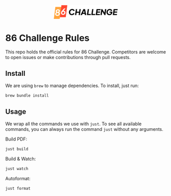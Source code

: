 <div align="center">
    <img src="images/logo.png" width="200" />
</div>

# 86 Challenge Rules

This repo holds the official rules for 86 Challenge. Competitors are welcome to open issues or make contributions through pull requests.

## Install

We are using `brew` to manage dependencies. To install, just run: 

```bash
brew bundle install
```

## Usage

We wrap all the commands we use with `just`. To see all available commands, you can always run the command `just` without any arguments.

Build PDF:

```bash
just build
```

Build & Watch:

```bash
just watch
```

Autoformat:

```bash
just format
```
